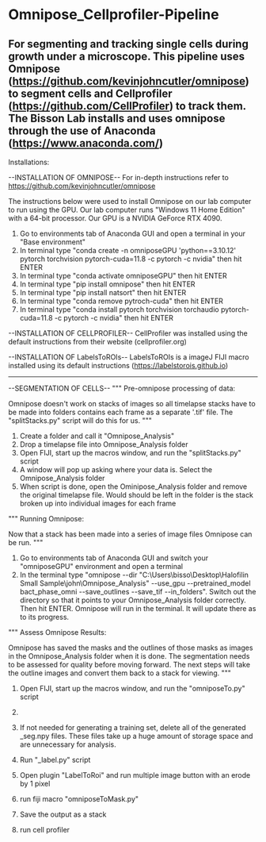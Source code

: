 # Omnipose_Cellprofiler-Pipeline

For segmenting and tracking single cells during growth under a microscope. This pipeline uses Omnipose (https://github.com/kevinjohncutler/omnipose) to segment cells and Cellprofiler (https://github.com/CellProfiler) to track them. The Bisson Lab installs and uses omnipose through the use of Anaconda (https://www.anaconda.com/)
---------------------------------------------------------------------------------------------------------------------------------------------------------------------------------------------
Installations:

--INSTALLATION OF OMNIPOSE-- 
For in-depth instructions refer to https://github.com/kevinjohncutler/omnipose

The instructions below were used to install Omnipose on our lab computer to run using the GPU. Our lab computer runs "Windows 11 Home Edition" with a 64-bit processor. Our GPU is a NVIDIA GeForce RTX 4090.

1. Go to environments tab of Anaconda GUI and open a terminal in your "Base environment"
2. In terminal type "conda create -n omniposeGPU 'python==3.10.12' pytorch torchvision pytorch-cuda=11.8 -c pytorch -c nvidia" then hit ENTER
3. In terminal type "conda activate omniposeGPU" then hit ENTER
4. In terminal type "pip install omnipose" then hit ENTER
5. In terminal type "pip install natsort" then hit ENTER
6. In terminal type "conda remove pytroch-cuda" then hit ENTER
7. In terminal type "conda install pytorch torchvision torchaudio pytorch-cuda=11.8 -c pytorch -c nvidia" then hit ENTER

--INSTALLATION OF CELLPROFILER--
CellProfiler was installed using the default instructions from their website (cellprofiler.org)

--INSTALLATION OF LabelsToROIs--
LabelsToROIs is a imageJ FIJI macro installed using its default instructions (https://labelstorois.github.io)

---------------------------------------------------------------------------------------------------------------------------------------------------------------------------------------------

--SEGMENTATION OF CELLS--
"""
Pre-omnipose processing of data:

Omnipose doesn't work on stacks of images so all timelapse stacks have to be made into folders contains each frame as a separate '.tif' file. The "splitStacks.py" script will do this for us.
"""
1. Create a folder and call it "Omnipose_Analysis"
2. Drop a timelapse file into Omnipose_Analysis folder
3. Open FIJI, start up the macros window, and run the "splitStacks.py" script
4. A window will pop up asking where your data is. Select the Omnipose_Analysis folder
5. When script is done, open the Ominipose_Analysis folder and remove the original timelapse file. Would should be left in the folder is the stack broken up into individual images for each frame

"""
Running Omnipose:

Now that a stack has been made into a series of image files Omnipose can be run.
"""
1. Go to environments tab of Anaconda GUI and switch your "omniposeGPU" environment and open a terminal
2. In the terminal type "omnipose --dir "C:\Users\bisso\Desktop\Halofilin Small Sample\john\Omnipose_Analysis" --use_gpu --pretrained_model bact_phase_omni --save_outlines --save_tif --in_folders". Switch out the directory so that it points to your Omnipose_Analysis folder correctly. Then hit ENTER. Omnipose will run in the terminal. It will update there as to its progress.

"""
Assess Omnipose Results:

Omnipose has saved the masks and the outlines of those masks as images in the Omnipose_Analysis folder when it is done. The segmentation needs to be assessed for quality before moving forward. The next steps will take the outline images and convert them back to a stack for viewing.
"""
1. Open FIJI, start up the macros window, and run the "omniposeTo.py" script
2. 



7. If not needed for generating a training set, delete all of the generated _seg.npy files. These files take up a huge amount of storage space and are unnecessary for analysis.
8. Run "_label.py" script
9. Open plugin "LabelToRoi" and run multiple image button with an erode by 1 pixel
10. run fiji macro "omniposeToMask.py"
11. Save the output as a stack
12. run cell profiler 
